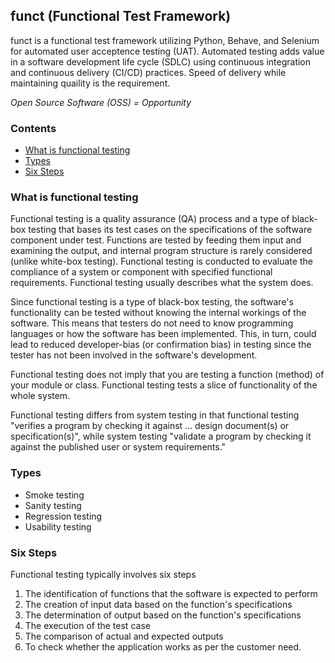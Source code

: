 ## funct (Functional Test Framework)
[//]: # (<img src="https://www.selenium.dev/images/selenium_logo_large.png" height="60" width="60">)

funct is a functional test framework utilizing Python, Behave, and Selenium for
automated user acceptence testing (UAT). Automated testing adds value in a software development life cycle (SDLC) using continuous integration and continuous delivery
(CI/CD) practices. Speed of delivery while maintaining quaility is the
requirement.

*Open Source Software (OSS) = Opportunity*

### Contents

  * [What is functional testing][what_is_functional_testing]
  * [Types][types]
  * [Six Steps][six_steps]

### What is functional testing

Functional testing is a quality assurance (QA) process and a type of black-box testing that bases its test cases on the specifications of the software component under test. Functions are tested by feeding them input and examining the output, and internal program structure is rarely considered (unlike white-box testing). Functional testing is conducted to evaluate the compliance of a system or component with specified functional requirements. Functional testing usually describes what the system does.

Since functional testing is a type of black-box testing, the software's functionality can be tested without knowing the internal workings of the software. This means that testers do not need to know programming languages or how the software has been implemented. This, in turn, could lead to reduced developer-bias (or confirmation bias) in testing since the tester has not been involved in the software's development.

Functional testing does not imply that you are testing a function (method) of your module or class. Functional testing tests a slice of functionality of the whole system.

Functional testing differs from system testing in that functional testing "verifies a program by checking it against ... design document(s) or specification(s)", while system testing "validate a program by checking it against the published user or system requirements."
 
### Types

  * Smoke testing
  * Sanity testing
  * Regression testing
  * Usability testing

### Six Steps

  Functional testing typically involves six steps
  1. The identification of functions that the software is expected to perform
  2. The creation of input data based on the function's specifications
  3. The determination of output based on the function's specifications
  4. The execution of the test case
  5. The comparison of actual and expected outputs
  6. To check whether the application works as per the customer need.

[//]: # (These are reference links used in the body of this note and get stripped out when the markdown processor does its job. There is no need to format nicely because it shouldn't be seen. Thanks SO - http://stackoverflow.com/questions/4823468/store-comments-in-markdown-syntax)

  [what_is_functional_testing]: <https://github.com/csmiga/funct/blob/master/README.md#what-is-functional-testing>
  [types]: <https://github.com/csmiga/funct/blob/master/README.md#types>
  [six_steps]: <https://github.com/csmiga/funct/blob/master/README.md#six-steps>
   

